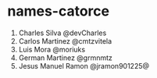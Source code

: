 # names-catorce

1. Charles Silva @devCharles
2. Carlos Martinez @cmtzvitela
3. Luis Mora @moriuks
4. German Martinez @grmnmtz
6. Jesus Manuel Ramon @jramon901225@
